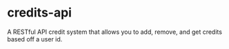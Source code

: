 # credits-api

A RESTful API credit system that allows you to add, remove, and get
credits based off a user id.
